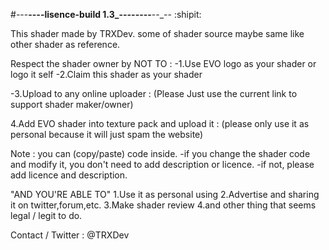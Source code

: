 #_-_--__--_-_-lisence-build 1.3_--_-_-----__--_-- :shipit:

This shader made by TRXDev. 
some of shader source maybe same like other shader as reference. 

Respect the shader owner by NOT TO :
-1.Use EVO logo as your shader or logo it self
-2.Claim this shader as your shader

-3.Upload to any online uploader :
(Please Just use the current link to support shader maker/owner) 

4.Add EVO shader into texture pack and upload it :
(please only use it as personal because it will just spam the website) 

Note : you can (copy/paste) code inside. 
-if you change the shader code and modify it, you don't need to add description or licence.
-if not, please add licence and description.

"AND YOU'RE ABLE TO"
1.Use it as personal using
2.Advertise and sharing it on twitter,forum,etc. 
3.Make shader review
4.and other thing that seems legal / legit to do.

Contact / Twitter : @TRXDev
